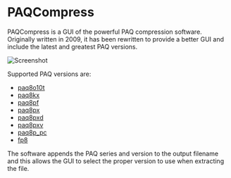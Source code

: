# PAQCompress

PAQCompress is a GUI of the powerful PAQ compression software. Originally written in 2009, it has been rewritten to provide a better GUI and include the latest and greatest PAQ versions.

![Screenshot](https://moisescardona.me/wp-content/uploads/2019/02/PAQCompress-v0.3.7.png)

Supported PAQ versions are: 

* [paq8o10t](https://encode.ru/threads/81-Paq8o10t)
* [paq8kx](https://encode.ru/threads/296-PAQ8K?p=8370&viewfull=1#post8370)
* [paq8pf](https://encode.ru/threads/457-PAQ8PF)
* [paq8px](https://encode.ru/threads/342-paq8px)
* [paq8pxd](https://encode.ru/threads/1464-Paq8pxd-dict)
* [paq8pxv](https://encode.ru/threads/3064-paq8pxv-virtual-machine)
* [paq8p_pc](https://encode.ru/threads/3070-mod_CM-another-paq-submodel)
* [fp8](https://encode.ru/threads/613-FP8-(-Fast-PAQ8))

The software appends the PAQ series and version to the output filename and this allows the GUI to select the proper version to use when extracting the file.